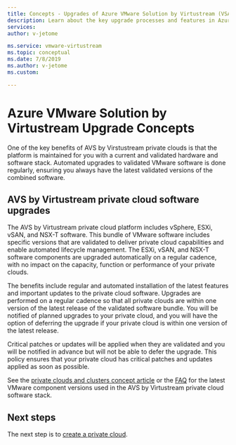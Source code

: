 ```yaml
---
title: Concepts - Upgrades of Azure VMware Solution by Virtustream (VSAV) private clouds
description: Learn about the key upgrade processes and features in Azure VMware Solution by Virtustream.
services: 
author: v-jetome

ms.service: vmware-virtustream
ms.topic: conceptual
ms.date: 7/8/2019
ms.author: v-jetome 
ms.custom: 

---
```


# Azure VMware Solution by Virtustream Upgrade Concepts

One of the key benefits of AVS by Virstustream private clouds is that the platform is maintained for you with a current and validated hardware and software stack. Automated upgrades to validated VMware software is done regularly, ensuring you always have the latest validated versions of the combined software.

## AVS by Virtustream private cloud software upgrades

The AVS by Virtustream private cloud platform includes vSphere, ESXi, vSAN, and NSX-T software. This bundle of VMware software includes specific versions that are validated to deliver private cloud capabilities and enable automated lifecycle management. The ESXi, vSAN, and NSX-T software components are upgraded automatically on a regular cadence, with no impact on the capacity, function or performance of your private clouds.

The benefits include regular and automated installation of the latest features and important updates to the private cloud software. Upgrades are performed on a regular cadence so that all private clouds are within one version of the latest release of the validated software bundle. You will be notified of planned upgrades to your private cloud, and you will have the option of deferring the upgrade if your private cloud is within one version of the latest release.

Critical patches or updates will be applied when they are validated and you will be notified in advance but will not be able to defer the upgrade. This policy ensures that your private cloud has critical patches and updates applied as soon as possible.

See the [private clouds and clusters concept article][concepts-private-clouds-clusters] or the [FAQ][faq] for the latest VMware component versions used in the AVS by Virtustream private cloud software stack. 

## Next steps

The next step is to [create a private cloud][tutorials-create-private-cloud].

<!-- LINKS - external -->

<!-- LINKS - internal -->
[concepts-private-clouds-clusters]: ./concepts-private-clouds-clusters.md
[faq]: ./faq.md
[tutorials-create-private-cloud]: ./tutorials-create-private-cloud.md
